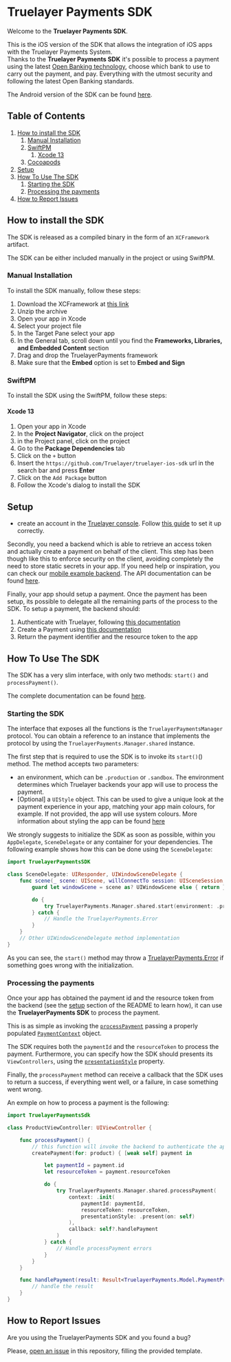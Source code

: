 # Truelayer Payments SDK
Welcome to the **Truelayer Payments SDK**.

This is the iOS version of the SDK that allows the integration of iOS apps with the Truelayer Payments System.  
Thanks to the **Truelayer Payments SDK** it's possible to process a payment using the latest [Open Banking technology](https://truelayer.com/openbanking), choose which bank to use to carry out the payment, and pay. Everything with the utmost security and following the latest Open Banking standards. 

The Android version of the SDK can be found [here]().

## Table of Contents

1. [How to install the SDK](#how-to-install-the-sdk)
	1. [Manual Installation](#manual-installation)
	1. [SwiftPM](#swiftpm)
		1. [Xcode 13](#xcode-13)
	1. [Cocoapods](#cocoapods)
1. [Setup](#setup)
1. [How To Use The SDK](#how-to-use-the-sdk)
	1. [Starting the SDK](#starting-the-sdk)
	1. [Processing the payments](#processing-the-payments)
1. [How to Report Issues](#how-to-report-issues)

## How to install the SDK

The SDK is released as a compiled binary in the form of an `XCFramework` artifact.

The SDK can be either included manually in the project or using SwiftPM.

### Manual Installation

To install the SDK manually, follow these steps:

1. Download the XCFramework at [this link](https://github.com/TrueLayer/truelayer-ios-sdk/releases/download/1.0.0-beta.1/TruelayerPaymentsSDK.xcframework.zip)
1. Unzip the archive
1. Open your app in Xcode
1. Select your project file
1. In the Target Pane select your app
1. In the General tab, scroll down until you find the **Frameworks, Libraries, and Embedded Content** section
1. Drag and drop the TruelayerPayments framework
1. Make sure that the **Embed** option is set to **Embed and Sign**

### SwiftPM

To install the SDK using the SwiftPM, follow these steps:

#### Xcode 13

1. Open your app in Xcode
1. In the **Project Navigator**, click on the project
1. in the Project panel, click on the project
1. Go to the **Package Dependencies** tab
1. Click on the `+` button
1. Insert the `https://github.com/Truelayer/truelayer-ios-sdk` url in the search bar and press **Enter**
1. Click on the `Add Package` button
1. Follow the Xcode's dialog to install the SDK


## Setup

- create an account in the [Truelayer console](https://console.truelayer.com/). 
Follow [this guide](https://docs.truelayer.com/docs/get-started-with-truelayer) to set it up correctly.

Secondly, you need a backend which is able to retrieve an access token and actually create a payment on behalf of the client. This step has been though like this to enforce security on the client, avoiding completely the need to store static secrets in your app.
If you need help or inspiration, you can check our [mobile example backend](https://github.com/TrueLayer/example-mobile-backend). The API documentation can be found [here](https://docs.truelayer.com/).

Finally, your app should setup a payment. Once the payment has been setup, its possible to delegate all the remaining parts of the process to the SDK. To setup a payment, the backend should:

1. Authenticate with Truelayer, following [this documentation](https://docs.truelayer.com/#authentication113)
2. Create a Payment using [this documentation](https://docs.truelayer.com/#single-immediate-payment114)
3. Return the payment identifier and the resource token to the app 

## How To Use The SDK

The SDK has a very slim interface, with only two methods: `start()` and `processPayment()`. 

The complete documentation can be found [here](https://truelayer.github.io/truelayer-ios-sdk).

### Starting the SDK

The interface that exposes all the functions is the `TruelayerPaymentsManager` protocol. You can obtain a reference to an instance that implements the protocol by using the `TruelayerPayments.Manager.shared` instance.

The first step that is required to use the SDK is to invoke its `start()`() method. The method accepts two parameters:

* an environment, which can be `.production` or `.sandbox`. The environment determines which Truelayer backends your app will use to process the payment.
* [Optional] a `UIStyle` object. This can be used to give a unique look at the payment experience in your app, matching your app main colours, for example. If not provided, the app will use system colours. More information about styling the app can be found [here](https://truelayer.github.io/truelayer-ios-sdk/Protocols/TLPUICoordinatorType.html#/s:17TruelayerPayments20TLPUICoordinatorTypeP9viewStyleAA10TLPUIStyleCvp)

We strongly suggests to initialize the SDK as soon as possible, within you `AppDelegate`, `SceneDelegate` or any container for your dependencies. The following example shows how this can be done using the `SceneDelegate`:

```swift
import TruelayerPaymentsSDK

class SceneDelegate: UIResponder, UIWindowSceneDelegate {
    func scene(_ scene: UIScene, willConnectTo session: UISceneSession, options connectionOptions: UIScene.ConnectionOptions) {
        guard let windowScene = scene as? UIWindowScene else { return }

        do {
            try TruelayerPayments.Manager.shared.start(environment: .production)
        } catch {
            // Handle the TruelayerPayments.Error
        }
    }
    // Other UIWindowSceneDelegate method implementation
}
```

As you can see, the `start()` method may throw a [TruelayerPayments.Error]() if something goes wrong with the initialization.

### Processing the payments 

Once your app has obtained the payment id and the resource token from the backend (see the [setup](#setup) section of the README to learn how), it can use the **TruelayerPayments SDK** to process the payment.

This is as simple as invoking the [`processPayment`]() passing a properly populated [`PaymentContext`]() object.

The SDK requires both the `paymentId` and the `resourceToken` to process the payment. Furthermore, you can specify how the SDK should presents its `ViewControllers`, using the [`presentationStyle`]() property.

Finally, the `processPayment` method can receive a callback that the SDK uses to return a success, if everything went well, or a failure, in case something went wrong.

An exmple on how to process a payment is the following:

```swift
import TruelayerPaymentsSdk

class ProductViewController: UIViewController {

	func processPayment() {
		// this function will invoke the backend to authenticate the app and create the payment in the truelayer backend
		createPayment(for: product) { [weak self] payment in

			let paymentId = payment.id
			let resourceToken = payment.resourceToken

			do {
				try TruelayerPayments.Manager.shared.processPayment(
					context: .init(
						paymentId: paymentId,
						resourceToken: resourceToken,
						presentationStyle: .present(on: self)
					),
					callback: self?.handlePayment
				)
			} catch {
				// Handle processPayment errors
			}
		}
	}

	func handlePayment(result: Result<TruelayerPayments.Model.PaymentProcessingStep, TruelayerPayments.Error>) {
		// handle the result
	}
}

```

## How to Report Issues

Are you using the TruelayerPayments SDK and you found a bug?

Please, [open an issue](https://github.com/TrueLayer/truelayer-ios-sdk/issues/new) in this repository, filling the provided template.

